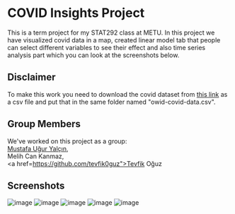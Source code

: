 # COVID Insights Project
This is a term project for my STAT292 class at METU. In this project we have visualized covid data in a map, created linear model tab that people can select different variables to see their effect and also time series analysis part which you can look at the screenshots below.

## Disclaimer
To make this work you need to download the covid dataset from <a href="https://github.com/owid/covid-19-data/tree/master/public/data">this link</a> as a csv file and put that in the same folder named "owid-covid-data.csv". 

## Group Members
We've worked on this project as a group: <br>
<a href="https://github.com/muguryalcin">Mustafa Uğur Yalçın</a>,<br> 
Melih Can Kanmaz, <br>
<a href=https://github.com/tevfik0guz">Tevfik Oğuz</a><br>

## Screenshots
![image](https://github.com/muguryalcin/stat292-covid-project/assets/20908810/0d234d73-0d21-4756-8c2e-ead758f3941c)
![image](https://github.com/muguryalcin/stat292-covid-project/assets/20908810/06ee08c5-7494-41cb-865c-d572a2dbb5c5)
![image](https://github.com/muguryalcin/stat292-covid-project/assets/20908810/0c34e1d6-b97a-4dd7-8ac9-c42e9dc0a7d3)
![image](https://github.com/muguryalcin/stat292-covid-project/assets/20908810/93e81c93-f1f1-4f10-9e2e-90a5a051e6f2)
![image](https://github.com/muguryalcin/stat292-covid-project/assets/20908810/3ffea433-67d4-46fd-8d9b-bc37be983306)
